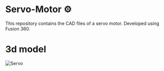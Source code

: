 # Servo-Motor ⚙️
This repository contains the CAD files of a servo motor. Developed using Fusion 360. 

# 3d model
![Servo](Servo.gif)
